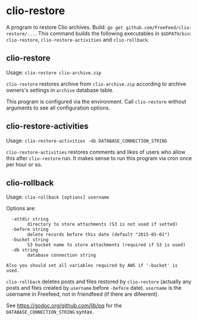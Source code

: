 # clio-restore

A program to restore Clio archives. Build: `go get github.com/FreeFeed/clio-restore/...`. 
This command builds the following executables in `$GOPATH/bin`: `clio-restore`, `clio-restore-activities` and `clio-rollback`.

## clio-restore

Usage: `clio-restore clio-archive.zip`

`clio-restore` restores archive from `clio-archive.zip` according to archive owners's settings in `archive` database table.

This program is configured via the environment. Call `clio-restore` without arguments to see all configuration options.

## clio-restore-activities

Usage: `clio-restore-activities -db DATABASE_CONNECTION_STRING`

`clio-restore-activities` restores comments and likes of users who allow this after `clio-restore` run. It makes sense to run this program via cron once per hour or so.

## clio-rollback

Usage: `clio-rollback [options] username`

Options are:
```
  -attdir string
        directory to store attachments (S3 is not used if setted)
  -before string
        delete records before this date (default "2015-05-01")
  -bucket string
        S3 bucket name to store attachments (required if S3 is used)
  -db string
        database connection string

Also you should set all variables required by AWS if '-bucket' is used.
```

`clio-rollback` deletes posts and files restored by `clio-restore` (actually any posts and files created by `username` before `-before` date). `username` is the username in Freefeed, not in friendfeed (if there are difeerent).


See https://godoc.org/github.com/lib/pq for the `DATABASE_CONNECTION_STRING` syntax.

